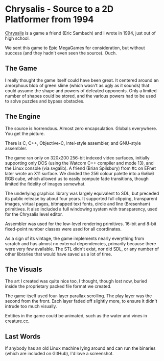 # Chrysalis - Source to a 2D Platformer from 1994 #

[Chrysalis](http://github.com/alecthomas/chrysalis) is a game a friend (Eric Sambach) and I wrote in 1994, just out of high school.

We sent this game to Epic MegaGames for consideration, but without success (and
they hadn't even seen the source). Ouch.

## The Game ##

I really thought the game itself could have been great. It centered around
an amorphous blob of green slime (which wasn't as ugly as it sounds) that could assume the
shape and powers of defeated opponents. Only a limited number of shapes could be stored, and the various powers had to be used to solve puzzles and bypass obstacles.

## The Engine ##

The source is horrendous. Almost zero encapsulation. Globals everywhere. You get the picture.

There is C, C++, Objective-C, Intel-style assembler, and GNU-style assembler.

The game ran only on 320x200 256-bit indexed video surfaces, initially
supporting only DOS (using the Watcom C++ compiler and mode 13), and the Linux
console (via svgalib). A friend (Brian Spilsbury) from #c on EFnet later wrote
an X11 surface. We divided the 256 colour palette into a 6x6x6 RGB cube, which allowed us to easily compute fade transitions, though limited the fidelity of images somewhat.

The underlying graphics library was largely equivalent to SDL, but preceded its public release by about four years.
It supported full clipping, transparent images, virtual
pages, bitmapped text fonts, circle and line (Bresenham) primitives. It also
included a full windowing system with transparency, used for the Chrysalis
level editor.

Assembler was used for the low-level rendering primitives. 16-bit and 8-bit
fixed-point number classes were used for all coordinates.

As a sign of its vintage, the game implements nearly everything from scratch and has almost no external dependencies, primarily because there were very few available. The STL didn't exist, nor did SDL, or any number of other libraries that would have saved us a lot of time.

## The Visuals ##

The art I created was quite nice too, I thought, though lost now, buried
inside the proprietary packed file format we created.

The game itself used four-layer parallax scrolling. The play layer was the second from the front. Each layer faded off slightly more, to ensure it didn't intrude too much visually.

Entities in the game could be animated, such as the water and vines in creature.cc.

## Last Words ##

If anybody has an old Linux machine lying around and can run the binaries (which are included on GitHub), I'd love a screenshot.
